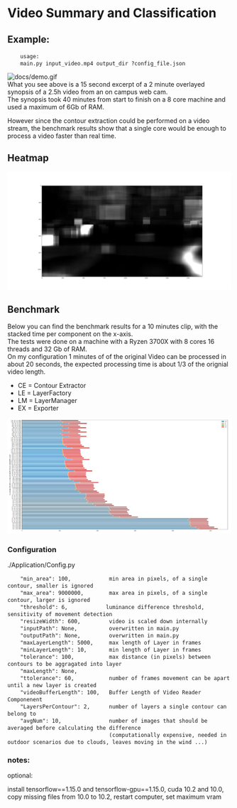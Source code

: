 
# Video Summary and Classification

## Example:

        usage:
        main.py input_video.mp4 output_dir ?config_file.json
                 
![docs/demo.gif](./docs/demo.gif)  
What you see above is a 15 second excerpt of a 2 minute overlayed synopsis of a 2.5h video from an on campus web cam.  
The synopsis took 40 minutes from start to finish on a 8 core machine and used a maximum of 6Gb of RAM.

However since the contour extraction could be performed on a video stream, the benchmark results show that a single core would be enough to process a video faster than real time.

## Heatmap
![](./docs/heatmap_x23.png)  


## Benchmark
Below you can find the benchmark results for a 10 minutes clip, with the stacked time per component on the x-axis.  
The tests were done on a machine with a Ryzen 3700X with 8 cores 16 threads and 32 Gb of RAM.  
On my configuration 1 minutes of of the original Video can be processed in about 20 seconds, the expected processing time is about 1/3 of the orignial video length. 

- CE = Contour Extractor  
- LE = LayerFactory  
- LM = LayerManager  
- EX = Exporter  

![docs/demo.gif](./docs/bm.jpg)  

### Configuration

./Application/Config.py

        "min_area": 100,            min area in pixels, of a single contour, smaller is ignored
        "max_area": 9000000,        max area in pixels, of a single contour, larger is ignored
        "threshold": 6,            luminance difference threshold, sensitivity of movement detection
        "resizeWidth": 600,         video is scaled down internally
        "inputPath": None,          overwritten in main.py
        "outputPath": None,         overwritten in main.py
        "maxLayerLength": 5000,     max length of Layer in frames
        "minLayerLength": 10,       min length of Layer in frames
        "tolerance": 100,           max distance (in pixels) between contours to be aggragated into layer
        "maxLength": None,          
        "ttolerance": 60,           number of frames movement can be apart until a new layer is created
        "videoBufferLength": 100,   Buffer Length of Video Reader Componenent
        "LayersPerContour": 2,      number of layers a single contour can belong to
        "avgNum": 10,               number of images that should be averaged before calculating the difference 
                                    (computationally expensive, needed in outdoor scenarios due to clouds, leaves moving in the wind ...)
    

### notes:
optional:

install tensorflow==1.15.0 and tensorflow-gpu==1.15.0, cuda 10.2 and 10.0, copy missing files from 10.0 to 10.2, restart computer, set maximum vram
